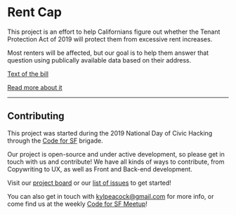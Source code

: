 # Rent Cap

This project is an effort to help Californians figure out whether the Tenant Protection Act of 2019 will protect them from excessive rent increases.

Most renters will be affected, but our goal is to help them answer that question using publically available data based on their address.

[Text of the bill](https://leginfo.legislature.ca.gov/faces/billNavClient.xhtml?bill_id=201920200AB1482)

[Read more about it](https://www.latimes.com/california/story/2019-08-30/california-rent-increases-cap-newsom-housing-crisis)

---

## Contributing

This project was started during the 2019 National Day of Civic Hacking through the [Code for SF](https://codeforsanfrancisco.org/) brigade.

Our project is open-source and under active development, so please get in touch with us and contribute! We have all kinds of ways to contribute, from Copywriting to UX, as well as Front and Back-end development.

Visit our [project board](https://github.com/Rent-Cap/website/projects/1) or our [list of issues](https://github.com/Rent-Cap/website/issues) to get started!

You can also get in touch with [kylpeacock@gmail.com](mailto:kylpeacock@gmail.com) for more info, or come find us at the weekly [Code for SF Meetup](https://www.meetup.com/Code-for-San-Francisco-Civic-Hack-Night/)!
